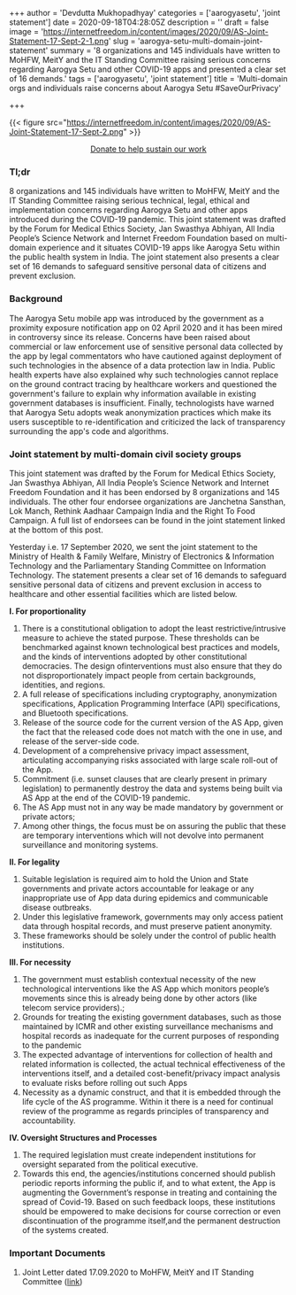 +++
author = 'Devdutta Mukhopadhyay'
categories = ['aarogyasetu', 'joint statement']
date = 2020-09-18T04:28:05Z
description = ''
draft = false
image = 'https://internetfreedom.in/content/images/2020/09/AS-Joint-Statement-17-Sept-2-1.png'
slug = 'aarogya-setu-multi-domain-joint-statement'
summary = '8 organizations and 145 individuals have written to MoHFW, MeitY and the IT Standing Committee raising serious concerns regarding Aarogya Setu and other COVID-19 apps and presented a clear set of 16 demands.'
tags = ['aarogyasetu', 'joint statement']
title = 'Multi-domain orgs and individuals raise concerns about Aarogya Setu #SaveOurPrivacy'

+++


{{< figure src="https://internetfreedom.in/content/images/2020/09/AS-Joint-Statement-17-Sept-2.png" >}}

<div style="text-align:center;">
    <a href="https://internetfreedom.in/donate/" class="button">Donate to help sustain our work</a>
</div>

### Tl;dr

8 organizations and 145 individuals have written to MoHFW, MeitY and the IT Standing Committee raising serious technical, legal, ethical and implementation concerns regarding Aarogya Setu and other apps introduced during the COVID-19 pandemic. This joint statement was drafted by the Forum for Medical Ethics Society, Jan Swasthya Abhiyan, All India People’s Science Network and Internet Freedom Foundation based on multi-domain experience and it situates COVID-19 apps like Aarogya Setu within the  public health system in India. The joint statement also presents a clear set of 16 demands to safeguard sensitive personal data of citizens and prevent exclusion.

### Background

The Aarogya Setu mobile app was introduced by the government as a proximity exposure notification app on 02 April 2020 and it has been mired in controversy since its release. Concerns have been raised about commercial or law enforcement use of sensitive personal data collected by the app by legal commentators who have cautioned against deployment of such technologies in the absence of a data protection law in India. Public health experts have also explained why such technologies cannot replace on the ground contract tracing by healthcare workers and questioned the government's failure to explain why information available in existing government databases is insufficient. Finally, technologists have warned that Aarogya Setu adopts weak anonymization practices which make its users susceptible to re-identification and criticized the lack of transparency surrounding the app's code and algorithms.

### Joint statement by multi-domain civil society groups

This joint statement was drafted by the Forum for Medical Ethics Society, Jan Swasthya Abhiyan, All India People’s Science Network and Internet Freedom Foundation and it has been endorsed by 8 organizations and 145 individuals. The other four endorsee organizations are Janchetna Sansthan, Lok Manch, Rethink Aadhaar Campaign India and the Right To Food Campaign. A full list of endorsees can be found in the joint statement linked at the bottom of this post.

Yesterday i.e. 17 September 2020, we sent the joint statement to the Ministry of Health & Family Welfare, Ministry of Electronics & Information Technology and the Parliamentary Standing Committee on Information Technology. The statement presents a clear set of 16 demands to safeguard sensitive personal data of citizens and prevent exclusion in access to healthcare and other essential facilities which are listed below.

**I. For proportionality** 

1. There is a constitutional obligation to adopt the least restrictive/intrusive measure to achieve the stated purpose. These thresholds can be benchmarked against known technological best practices and models, and the kinds of interventions adopted by other constitutional democracies. The design ofinterventions must also ensure that they do not disproportionately impact people from certain backgrounds, identities, and regions.
2. A full release of specifications including cryptography, anonymization specifications, Application Programming Interface (API) specifications, and Bluetooth specifications.
3. Release of the source code for the current version of the AS App, given the fact that the released code does not match with the one in use, and release of the server-side code.
4. Development of a comprehensive privacy impact assessment, articulating accompanying risks associated with large scale roll-out of the App.
5. Commitment (i.e. sunset clauses that are clearly present in primary legislation) to permanently destroy the data and systems being built via AS App at the end of the COVID-19 pandemic.
6. The AS App must not in any way be made mandatory by government or private actors;
7. Among other things, the focus must be on assuring the public that these are temporary interventions which will not devolve into permanent surveillance and monitoring systems.

**II. For legality**

1. Suitable legislation is required aim to hold the Union and State governments and private actors accountable for leakage or any inappropriate use of App data during epidemics and communicable disease outbreaks.
2. Under this legislative framework, governments may only access patient data through hospital records, and must preserve patient anonymity.
3. These frameworks should be solely under the control of public health institutions.

**III. For necessity**

1. The government must establish contextual necessity of the new technological interventions like the AS App which monitors people’s movements since this is already being done by other actors (like telecom service providers).;
2. Grounds for treating the existing government databases, such as those maintained by ICMR and other existing surveillance mechanisms and hospital records as inadequate for the current purposes of responding to the pandemic
3. The expected advantage of interventions for collection of health and related information is collected, the actual technical effectiveness of the interventions itself, and a detailed cost-benefit/privacy impact analysis to evaluate risks before rolling out such Apps
4. Necessity as a dynamic construct, and that it is embedded through the life cycle of the AS programme. Within it there is a need for continual review of the programme as regards principles of transparency and accountability.

**IV. Oversight Structures and Processes**

1. The required legislation must create independent institutions for oversight separated from the political executive.
2. Towards this end, the agencies/institutions concerned should publish periodic reports informing the public if, and to what extent, the App is augmenting the Government’s response in treating and containing the spread of Covid-19. Based on such feedback loops, these institutions should be empowered to make decisions for course correction or even discontinuation of the programme itself,and the permanent destruction of the systems created.

### Important Documents

1. Joint Letter dated 17.09.2020 to MoHFW, MeitY and IT Standing Committee ([link](https://drive.google.com/file/d/187VuB-aNRjPJF-kzmbAeTpRBuadhric3/view?usp=sharing))

